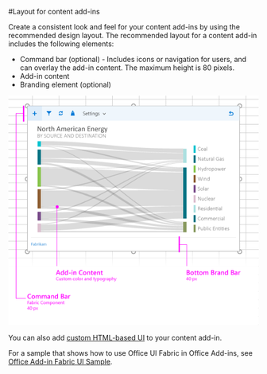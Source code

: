 #Layout for content add-ins

Create a consistent look and feel for your content add-ins by using the recommended design layout. The recommended layout for a content add-in includes the following elements: 

- Command bar (optional) - Includes icons or navigation for users, and can overlay the add-in content. The maximum height is 80 pixels.
- Add-in content
- Branding element (optional)

![Layout of a content add-in, content and a command bar](../../../images/layouts_content_v0.02.png)

You can also add [custom HTML-based UI](ui-elements.md#custom-HTML-based-UI) to your content add-in.

For a sample that shows how to use Office UI Fabric in Office Add-ins, see [Office Add-in Fabric UI Sample](https://github.com/OfficeDev/Office-Add-in-Fabric-UI-Sample).

<!-- Add sample template for content add-in and individual building blocks - Command Bar, Input, layout components. -->
